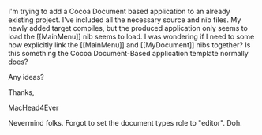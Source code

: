 I'm trying to add a Cocoa Document based application to an already existing project. I've included all the necessary source and nib files. My newly added target compiles, but the produced application only seems to load the [[MainMenu]] nib seems to load. I was wondering if I need to some how explicitly link the [[MainMenu]] and [[MyDocument]] nibs together? Is this something the Cocoa Document-Based application template normally does?

Any ideas?

Thanks,

MacHead4Ever

Nevermind folks. Forgot to set the document types role to "editor". Doh.